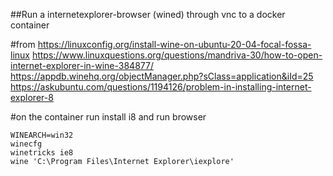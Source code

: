 
##Run a internetexplorer-browser (wined) through vnc to a docker container

#from
https://linuxconfig.org/install-wine-on-ubuntu-20-04-focal-fossa-linux
https://www.linuxquestions.org/questions/mandriva-30/how-to-open-internet-explorer-in-wine-384877/
https://appdb.winehq.org/objectManager.php?sClass=application&iId=25
https://askubuntu.com/questions/1194126/problem-in-installing-internet-explorer-8

#on the container run install i8 and run browser
```
WINEARCH=win32
winecfg
winetricks ie8
wine 'C:\Program Files\Internet Explorer\iexplore'
```
